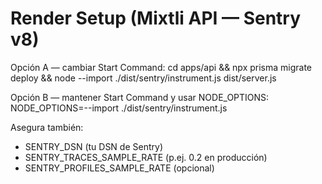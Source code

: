 # Render Setup (Mixtli API — Sentry v8)
Opción A — cambiar Start Command:
  cd apps/api && npx prisma migrate deploy && node --import ./dist/sentry/instrument.js dist/server.js

Opción B — mantener Start Command y usar NODE_OPTIONS:
  NODE_OPTIONS=--import ./dist/sentry/instrument.js

Asegura también:
  - SENTRY_DSN (tu DSN de Sentry)
  - SENTRY_TRACES_SAMPLE_RATE (p.ej. 0.2 en producción)
  - SENTRY_PROFILES_SAMPLE_RATE (opcional)
